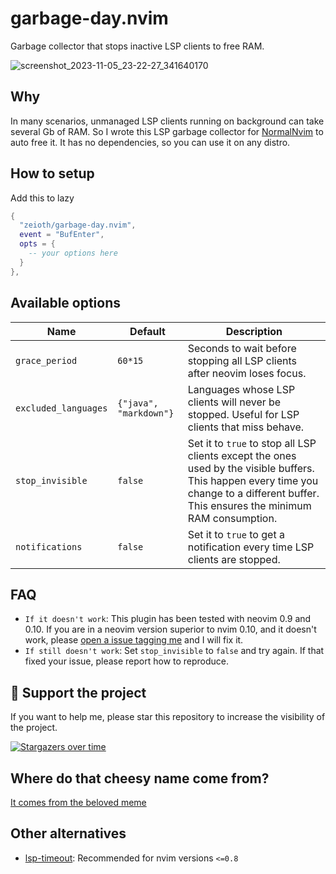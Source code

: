 # garbage-day.nvim
Garbage collector that stops inactive LSP clients to free RAM. 

![screenshot_2023-11-05_23-22-27_341640170](https://github.com/Zeioth/garbage-day.nvim/assets/3357792/76c2042e-39e2-4a94-b7a4-251bd41f2e04)

## Why
In many scenarios, unmanaged LSP clients running on background can take several Gb of RAM. So I wrote this LSP garbage collector for [NormalNvim](https://github.com/NormalNvim/NormalNvim) to auto free it. It has no dependencies, so you can use it on any distro.

## How to setup
Add this to lazy

```lua
{
  "zeioth/garbage-day.nvim",
  event = "BufEnter",
  opts = {
    -- your options here
  }
},
```

## Available options

| Name | Default | Description |
|--|--|--|
| `grace_period` | `60*15` | Seconds to wait before stopping all LSP clients after neovim loses focus. |
| `excluded_languages` | `{"java", "markdown"}` | Languages whose LSP clients will never be stopped. Useful for LSP clients that miss behave. |
| `stop_invisible` | `false` | Set it to `true` to stop all LSP clients except the ones used by the visible buffers. This happen every time you change to a different buffer. This ensures the minimum RAM consumption. |
| `notifications` | `false` | Set it to `true` to get a notification every time LSP clients are stopped. |


## FAQ

* `If it doesn't work`: This plugin has been tested with neovim 0.9 and 0.10. If you are in a neovim version superior to nvim 0.10, and it doesn't work, please [open a issue tagging me](https://github.com/Zeioth/garbage-day.nvim/issues) and I will fix it.
* `If still doesn't work`: Set `stop_invisible` to `false` and try again. If that fixed your issue, please report how to reproduce.

## 🌟 Support the project
If you want to help me, please star this repository to increase the visibility of the project.

[![Stargazers over time](https://starchart.cc/Zeioth/garbage-day.nvim.svg)](https://starchart.cc/Zeioth/garbage-day.nvim)

## Where do that cheesy name come from?
[It comes from the beloved meme](https://knowyourmeme.com/memes/garbage-day)

## Other alternatives
* [lsp-timeout](https://github.com/hinell/lsp-timeout.nvim): Recommended for nvim versions `<=0.8`
